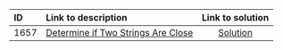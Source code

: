 | ID | Link to description | Link to solution
|:---|:---|:---:|
| 1657 | [Determine if Two Strings Are Close](https://leetcode.com/problems/determine-if-two-strings-are-close/) | [Solution](https://github.com/versenyi98/leetcode-solutions/tree/main/LeetCode/1657.%20Determine%20if%20Two%20Strings%20Are%20Close)|
